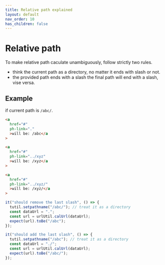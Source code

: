 ```yaml
---
title: Relative path explained
layout: default
nav_order: 10
has_children: false
---
```


# Relative path

To make relative path caculate unambiguously, follow strictly two rules.

- think the current path as a directory, no matter it ends with slash or not.
- the provided path ends with a slash the final path will end with a slash, vise versa.

## Example

if current path is `/abc/`.

```html
<a
  href="#"
  ph-link="."
  >will be: /abc</a
>
```

```html
<a
  href="#"
  ph-link="../xyz"
  >will be: /xyz</a
>
```

```html
<a
  href="#"
  ph-link="../xyz/"
  >will be: /xyz/</a
>
```

```typescript
it("should remove the last slash", () => {
  tutil.setpathname("/abc/"); // treat it as a directory
  const dataUrl = ".";
  const url = urlUtil.calUrl(dataUrl);
  expect(url).toBe("/abc");
});

it("should add the last slash", () => {
  tutil.setpathname("/abc"); // treat it as a directory
  const dataUrl = "./";
  const url = urlUtil.calUrl(dataUrl);
  expect(url).toBe("/abc/");
});
```

